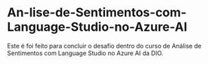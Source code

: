 # An-lise-de-Sentimentos-com-Language-Studio-no-Azure-AI
Este é foi feito para concluir o desafio dentro do curso de Análise de Sentimentos com Language Studio no Azure AI da DIO.

